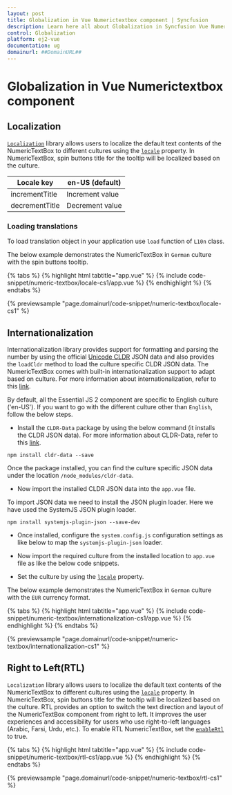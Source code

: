 ```yaml
---
layout: post
title: Globalization in Vue Numerictextbox component | Syncfusion
description: Learn here all about Globalization in Syncfusion Vue Numerictextbox component of Syncfusion Essential JS 2 and more.
control: Globalization 
platform: ej2-vue
documentation: ug
domainurl: ##DomainURL##
---
```


# Globalization in Vue Numerictextbox component

## Localization

[`Localization`](../common/localization/) library allows users to localize the default text contents of the NumericTextBox to different cultures using the [`locale`](https://ej2.syncfusion.com/vue/documentation/api/numerictextbox#locale) property. In NumericTextBox, spin buttons title for the tooltip will be localized based on the culture.

| Locale key | en-US (default)  |
|------|------|
| incrementTitle |  Increment value |
| decrementTitle |  Decrement value |

### Loading translations

To load translation object in your application use `load` function of `L10n` class.

The below example demonstrates the NumericTextBox in `German` culture with the spin buttons tooltip.

{% tabs %}
{% highlight html tabtitle="app.vue" %}
{% include code-snippet/numeric-textbox/locale-cs1/app.vue %}
{% endhighlight %}
{% endtabs %}
        
{% previewsample "page.domainurl/code-snippet/numeric-textbox/locale-cs1" %}

## Internationalization

Internationalization library provides support for formatting and parsing the number by using the official [Unicode CLDR](http://cldr.unicode.org/) JSON data and also provides the `loadCldr` method to load the culture specific CLDR JSON data. The NumericTextBox comes with built-in
internationalization support to adapt based on culture. For more information about internationalization, refer to this [link](../common/internationalization/).

By default, all the Essential JS 2  component are specific to English culture ('en-US'). If you want to go with the different culture other than `English`, follow the below steps.

* Install the `CLDR-Data` package by using the below command (it installs the CLDR JSON data). For more information about CLDR-Data, refer to this [link](https://cldr.unicode.org/index/cldr-spec/cldr-json-bindings).

```
npm install cldr-data --save
```

Once the package installed, you can find the culture specific JSON data under the location `/node_modules/cldr-data`.

* Now import the installed CLDR JSON data into the `app.vue` file.

To import JSON data we need to install the JSON plugin loader. Here we have used the SystemJS JSON plugin loader.

```
npm install systemjs-plugin-json --save-dev
```

* Once installed, configure the `system.config.js` configuration settings as like below to map the `systemjs-plugin-json` loader.

* Now import the required culture from the installed location to `app.vue` file as like the below code snippets.

* Set the culture by using the [`locale`](https://ej2.syncfusion.com/vue/documentation/api/numerictextbox#locale) property.

The below example demonstrates the NumericTextBox in `German` culture with the `EUR` currency format.

{% tabs %}
{% highlight html tabtitle="app.vue" %}
{% include code-snippet/numeric-textbox/internationalization-cs1/app.vue %}
{% endhighlight %}
{% endtabs %}
        
{% previewsample "page.domainurl/code-snippet/numeric-textbox/internationalization-cs1" %}

## Right to Left(RTL)

`Localization` library allows users to localize the default text contents of the NumericTextBox to different cultures using the [`locale`](https://ej2.syncfusion.com/vue/documentation/api/numerictextbox#locale) property. In NumericTextBox, spin buttons title for the tooltip will be localized based on the culture.
RTL provides an option to switch the text direction and layout of the NumericTextBox component from right to left. It improves the user experiences and accessibility for users who use right-to-left languages (Arabic, Farsi, Urdu, etc.). To enable RTL NumericTextBox, set the [`enableRtl`](https://ej2.syncfusion.com/vue/documentation/api/numerictextbox#enablertl) to true.

{% tabs %}
{% highlight html tabtitle="app.vue" %}
{% include code-snippet/numeric-textbox/rtl-cs1/app.vue %}
{% endhighlight %}
{% endtabs %}
        
{% previewsample "page.domainurl/code-snippet/numeric-textbox/rtl-cs1" %}
